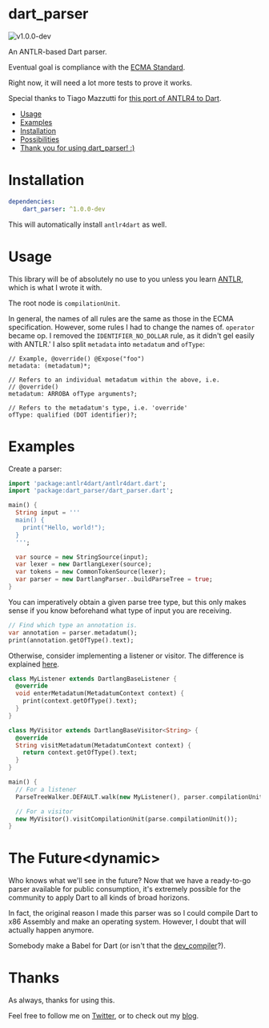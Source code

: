 # dart_parser
![v1.0.0-dev](https://img.shields.io/badge/version-1.0.0--dev-red.svg)

An ANTLR-based Dart parser.

Eventual goal is compliance with the
[ECMA Standard](http://www.ecma-international.org/publications/files/ECMA-ST/ECMA-408.pdf).

Right now, it will need a lot more tests to prove it works.

Special thanks to Tiago Mazzutti for
[this port of ANTLR4 to Dart](https://github.com/tiagomazzutti/antlr4dart).

* [Usage](#usage)
* [Examples](#examples)
* [Installation](#installation)
* [Possibilities](#the-futuredynamic)
* [Thank you for using dart_parser! :)](#thanks)

# Installation
```yaml
dependencies:
    dart_parser: ^1.0.0-dev
```

This will automatically install `antlr4dart` as well.

# Usage
This library will be of absolutely no use to you unless you learn
[ANTLR](http://www.antlr.org/), which is what I wrote it with.

The root node is `compilationUnit`.

In general, the names of all rules are the same as those in the ECMA specification. However,
some rules I had to change the names of. `operator` became op.
I removed the `IDENTIFIER_NO_DOLLAR` rule, as it didn't gel easily
with ANTLR.' I also split `metadata` into `metadatum` and `ofType`:

```antlr
// Example, @override() @Expose("foo")
metadata: (metadatum)*;

// Refers to an individual metadatum within the above, i.e.
// @override()
metadatum: ARROBA ofType arguments?;

// Refers to the metadatum's type, i.e. 'override'
ofType: qualified (DOT identifier)?;
```

# Examples

Create a parser:

```dart
import 'package:antlr4dart/antlr4dart.dart';
import 'package:dart_parser/dart_parser.dart';

main() {
  String input = '''
  main() {
    print("Hello, world!");
  }
  ''';

  var source = new StringSource(input);
  var lexer = new DartlangLexer(source);
  var tokens = new CommonTokenSource(lexer);
  var parser = new DartlangParser..buildParseTree = true;
}

```

You can imperatively obtain a given parse tree type, but this only makes sense if you
know beforehand what type of input you are receiving.

```dart
// Find which type an annotation is.
var annotation = parser.metadatum();
print(annotation.getOfType().text);
```

Otherwise, consider implementing a listener or visitor. The difference is explained
[here](https://github.com/antlr/antlr4/blob/master/doc/listeners.md).

```dart
class MyListener extends DartlangBaseListener {
  @override
  void enterMetadatum(MetadatumContext context) {
    print(context.getOfType().text);
  }
}

class MyVisitor extends DartlangBaseVisitor<String> {
  @override
  String visitMetadatum(MetadatumContext context) {
    return context.getOfType().text;
  }
}

main() {
  // For a listener
  ParseTreeWalker.DEFAULT.walk(new MyListener(), parser.compilationUnit());

  // For a visitor
  new MyVisitor().visitCompilationUnit(parse.compilationUnit());
}
```

# The Future\<dynamic\>

Who knows what we'll see in the future? Now that we have a ready-to-go parser available for
public consumption, it's extremely possible for the community to apply Dart to all kinds
of broad horizons.

In fact, the original reason I made this parser was so I could compile Dart to x86 Assembly
and make an operating system. However, I doubt that will actually happen anymore.

Somebody make a Babel for Dart (or isn't that the
[dev_compiler](https://github.com/dart-lang/dev_compiler)?).

# Thanks
As always, thanks for using this.

Feel free to follow me on [Twitter](https://twitter.com/thosakwe), or to check out my
[blog](http://blog.thosakwe.com).